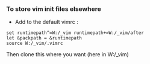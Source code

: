 ### To store vim init files elsewhere 
- Add to the default vimrc :
```
set runtimepath^=W:/_vim runtimepath+=W:/_vim/after  
let &packpath = &runtimepath  
source W:/_vim/.vimrc  
```

Then clone this where you want (here in W:/\_vim)
 
